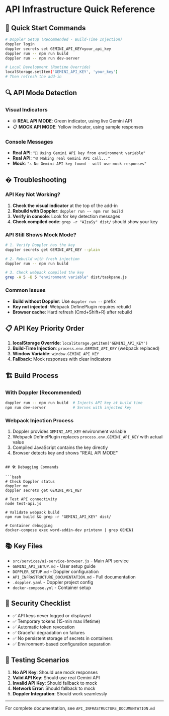 # API Infrastructure Quick Reference

## 🚀 Quick Start Commands

```bash
# Doppler Setup (Recommended - Build-Time Injection)
doppler login
doppler secrets set GEMINI_API_KEY=your_api_key
doppler run -- npm run build
doppler run -- npm run dev-server

# Local Development (Runtime Override)
localStorage.setItem('GEMINI_API_KEY', 'your_key')
# Then refresh the add-in
```

## 🔍 API Mode Detection

### Visual Indicators
- 🌐 **REAL API MODE**: Green indicator, using live Gemini API
- 📋 **MOCK API MODE**: Yellow indicator, using sample responses

### Console Messages
- **Real API**: `"🔑 Using Gemini API key from environment variable"`
- **Real API**: `"🌐 Making real Gemini API call..."`
- **Mock**: `"⚠️ No Gemini API key found - will use mock responses"`

## � Troubleshooting

### API Key Not Working?
1. **Check the visual indicator** at the top of the add-in
2. **Rebuild with Doppler**: `doppler run -- npm run build`
3. **Verify in console**: Look for key detection messages
4. **Check compiled code**: `grep -r "AIzaSy" dist/` should show your key

### API Still Shows Mock Mode?
```bash
# 1. Verify Doppler has the key
doppler secrets get GEMINI_API_KEY --plain

# 2. Rebuild with fresh injection
doppler run -- npm run build

# 3. Check webpack compiled the key
grep -A 5 -B 5 "environment variable" dist/taskpane.js
```

### Common Issues
- **Build without Doppler**: Use `doppler run --` prefix
- **Key not injected**: Webpack DefinePlugin requires rebuild
- **Browser cache**: Hard refresh (Cmd+Shift+R) after rebuild

## 📋 API Key Priority Order

1. **localStorage Override**: `localStorage.getItem('GEMINI_API_KEY')`
2. **Build-Time Injection**: `process.env.GEMINI_API_KEY` (webpack replaced)
3. **Window Variable**: `window.GEMINI_API_KEY`
4. **Fallback**: Mock responses with clear indicators

## 🏗️ Build Process

### With Doppler (Recommended)
```bash
doppler run -- npm run build  # Injects API key at build time
npm run dev-server            # Serves with injected key
```

### Webpack Injection Process
1. Doppler provides `GEMINI_API_KEY` environment variable
2. Webpack DefinePlugin replaces `process.env.GEMINI_API_KEY` with actual value
3. Compiled JavaScript contains the key directly
4. Browser detects key and shows "REAL API MODE"
```

## 🛠️ Debugging Commands

```bash
# Check Doppler status
doppler me
doppler secrets get GEMINI_API_KEY

# Test API connectivity
node test-api.js

# Validate webpack build
npm run build && grep -r "GEMINI_API_KEY" dist/

# Container debugging
docker-compose exec word-addin-dev printenv | grep GEMINI
```

## 📚 Key Files

- `src/services/ai-service-browser.js` - Main API service
- `GEMINI_API_SETUP.md` - User setup guide
- `DOPPLER_SETUP.md` - Doppler configuration
- `API_INFRASTRUCTURE_DOCUMENTATION.md` - Full documentation
- `.doppler.yaml` - Doppler project config
- `docker-compose.yml` - Container setup

## 🔐 Security Checklist

- ✅ API keys never logged or displayed
- ✅ Temporary tokens (15-min max lifetime)
- ✅ Automatic token revocation
- ✅ Graceful degradation on failures
- ✅ No persistent storage of secrets in containers
- ✅ Environment-based configuration separation

## 🧪 Testing Scenarios

1. **No API Key**: Should use mock responses
2. **Valid API Key**: Should use real Gemini API
3. **Invalid API Key**: Should fallback to mock
4. **Network Error**: Should fallback to mock
5. **Doppler Integration**: Should work seamlessly

---

For complete documentation, see `API_INFRASTRUCTURE_DOCUMENTATION.md`
